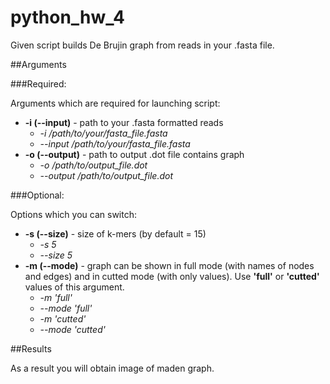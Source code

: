 # python_hw_4

Given script builds De Brujin graph from reads in your .fasta file.

##Arguments

###Required:

Arguments which are required for launching script:
  * **-i (--input)** - path to your .fasta formatted reads
    * *-i /path/to/your/fasta_file.fasta*
    * *--input /path/to/your/fasta_file.fasta*
  * **-o (--output)** - path to output .dot file contains graph
    * *-o /path/to/output_file.dot*
    * *--output /path/to/output_file.dot*

###Optional:

Options which you can switch:
  * **-s (--size)** - size of k-mers (by default = 15)
    * *-s 5*
    * *--size 5*
  * **-m (--mode)** - graph can be shown in full mode (with names of nodes and edges) and in cutted mode (with only values). Use **'full'** or **'cutted'** values of this argument.
    * *-m 'full'*
    * *--mode 'full'*
    * *-m 'cutted'*
    * *--mode 'cutted'*
    
    
##Results

As a result you will obtain image of maden graph.
